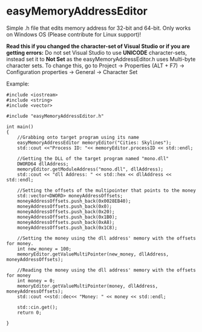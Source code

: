 # easyMemoryAddressEditor
Simple .h file that edits memory address for 32-bit and 64-bit. Only works on Windows OS (Please contribute for Linux support)!

**Read this if you changed the character-set of Visual Studio or if you are getting errors:** Do not set Visual Studio to use **UNICODE** character-sets, instead set it to **Not Set** as the easyMemoryAddressEditor.h uses Multi-byte character sets. To change this, go to Project -> Properties (ALT + F7) -> Configuration properties -> General -> Character Set

Example: 
```
#include <iostream>
#include <string>
#include <vector>

#include "easyMemoryAddressEditor.h"

int main()
{
	//Grabbing onto target program using its name
	easyMemoryAddressEditor memoryEditor("Cities: Skylines");
	std::cout <<"Process ID: "<< memoryEditor.processID << std::endl;

	//Getting the DLL of the target program named "mono.dll"
	DWORD64 dllAddress;
	memoryEditor.getModuleAddress("mono.dll", dllAddress);
	std::cout << "dll Address: " << std::hex << dllAddress << std::endl;

	//Setting the offsets of the multipointer that points to the money
	std::vector<DWORD> moneyAddressOffsets;
	moneyAddressOffsets.push_back(0x0028EB40);
	moneyAddressOffsets.push_back(0x0);
	moneyAddressOffsets.push_back(0x20);
	moneyAddressOffsets.push_back(0x1B0);
	moneyAddressOffsets.push_back(0xA8);
	moneyAddressOffsets.push_back(0x1C8);

	//Setting the money using the dll address' memory with the offsets for money. 
	int new_money = 100;
	memoryEditor.getValueMultiPointer(new_money, dllAddress, moneyAddressOffsets);

	//Reading the money using the dll address' memory with the offsets for money
	int money = 0;
	memoryEditor.getValueMultiPointer(money, dllAddress, moneyAddressOffsets);
	std::cout <<std::dec<< "Money: " << money << std::endl;

	std::cin.get();
	return 0;

}
```
